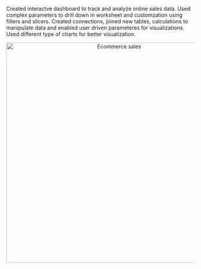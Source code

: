 Created interactve dashboard to track and analyze online sales data.
Used complex parameters to drill down in worksheet and customzation using filters and slicers.
Created connections, joined new tables, calculations to manipulate data and enabled user driven parameteres for visualizations.
Used different type of charts for better visualization.
<p style="text-align:center;">
  <img width="588" alt="Ecommerce sales" src="https://github.com/user-attachments/assets/d51e1a6a-55c8-4423-b930-c7d841578b54"></p>
